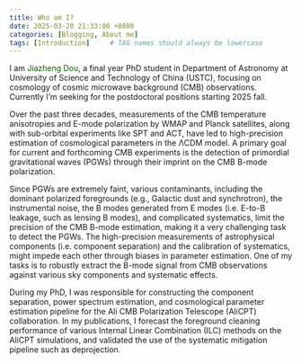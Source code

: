```yaml
---
title: Who am I?
date: 2025-03-20 21:33:00 +0800
categories: [Blogging, About me]
tags: [Introduction]     # TAG names should always be lowercase
---
```


I am <font color=darkgreen>Jiazheng Dou</font>, a final year PhD student in Department of Astronomy at University of Science and Technology of China (USTC), focusing on cosmology of cosmic microwave background (CMB) observations. Currently I’m seeking for the postdoctoral positions starting 2025 fall.

Over the past three decades, measurements of the CMB temperature anisotropies and E-mode polarization by WMAP and Planck satellites, along with sub-orbital experiments like SPT and ACT, have led to high-precision estimation of cosmological parameters in the ΛCDM model. A primary goal for current and forthcoming CMB experiments is the detection of primordial gravitational waves (PGWs) through their imprint on the CMB B-mode polarization.

Since PGWs are extremely faint, various contaminants, including the dominant polarized foregrounds (e.g., Galactic dust and synchrotron), the instrumental noise, the B modes generated from E modes (i.e. E-to-B leakage, such as lensing B modes), and complicated systematics, limit the precision of the CMB B-mode estimation, making it a very challenging task to detect the PGWs. The high-precision measurements of astrophysical components (i.e. component separation) and the calibration of systematics, might impede each other through biases in parameter estimation. One of my tasks is to robustly extract the B-mode signal from CMB observations against various sky components and systematic effects.

During my PhD, I was responsible for constructing the component separation, power spectrum estimation, and cosmological parameter estimation pipeline for the Ali CMB Polarization Telescope (AliCPT) collaboration. In my publications, I forecast the foreground cleaning performance of various Internal Linear Combination (ILC) methods on the AliCPT simulations, and validated the use of the systematic mitigation pipeline such as deprojection.